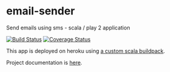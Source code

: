 email-sender
============

Send emails using sms - scala / play 2 application


[![Build Status](https://api.travis-ci.org/yorrick/email-sender.svg?branch=master)](https://travis-ci.org/yorrick/email-sender)
[![Coverage Status](https://coveralls.io/repos/yorrick/email-sender/badge.png)](https://coveralls.io/r/yorrick/email-sender)

This app is deployed on heroku using [a custom scala buildpack](https://github.com/yorrick/heroku-buildpack-scala).

Project documentation is [here](https://github.com/yorrick/email-sender/tree/master/docs/documentation.md).
